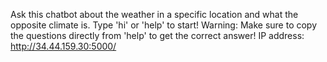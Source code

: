 Ask this chatbot about the weather in a specific location and what the opposite climate is. 
Type 'hi' or 'help' to start!
Warning: Make sure to copy the questions directly from 'help' to get the correct answer!
IP address: http://34.44.159.30:5000/
